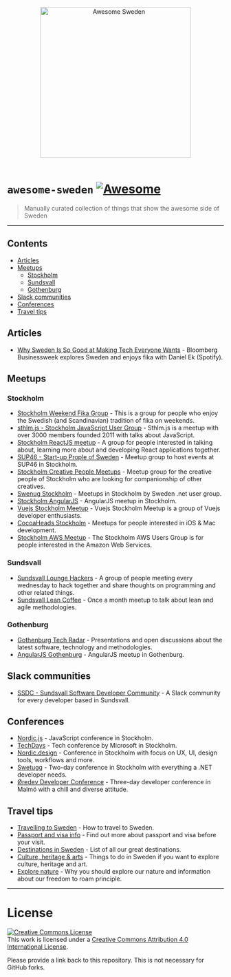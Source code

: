 
<div align="center">
	<img src="https://upload.wikimedia.org/wikipedia/en/archive/4/4c/20140526092805%21Flag_of_Sweden.svg" width="350px" alt="Awesome Sweden">
	<br>
	<br>
</div>

# `awesome-sweden` [![Awesome](https://awesome.re/badge.svg)](https://awesome.re)

> Manually curated collection of things that show the awesome side of Sweden

***

## Contents

- [Articles](#articles)
- [Meetups](#meetups)
	- [Stockholm](#stockholm)
	- [Sundsvall](#sundsvall)
	- [Gothenburg](#gothenburg)
- [Slack communities](#slack-communities)
- [Conferences](#conferences)
- [Travel tips](#travel-tips)


## Articles
- [Why Sweden Is So Good at Making Tech Everyone Wants](https://www.bloomberg.com/features/2016-hello-world-sweden/) - Bloomberg Businessweek explores Sweden and enjoys fika with Daniel Ek (Spotify).

## Meetups

### Stockholm
- [Stockholm Weekend Fika Group](https://www.meetup.com/Stockholm-Weekend-Fika-Group/) - This is a group for people who enjoy the Swedish (and Scandinavian) tradition of fika on weekends.  
- [sthlm.js - Stockholm JavaScript User Group](https://www.meetup.com/sthlm-js/) - Sthlm.js is a meetup with over 3000 members founded 2011 with talks about JavaScript.
- [Stockholm ReactJS meetup](https://www.meetup.com/Stockholm-ReactJS-Meetup/) - A group for people interested in talking about, learning more about and developing React applications together.
- [SUP46 - Start-up Prople of Sweden](https://www.meetup.com/SUP46-Start-Up-People-of-Sweden/) - Meetup group to host events at SUP46 in Stockholm.
- [Stockholm Creative People Meetups](https://www.meetup.com/Stockholm-Creative-People-Meetup/) - Meetup group for the creative people of Stockholm who are looking for companionship of other creatives.
- [Swenug Stockholm](https://www.meetup.com/Swenug-Stockholm/) - Meetups in Stockholm by Sweden .net user group.
- [Stockholm AngularJS](https://www.meetup.com/Stockholm-AngularJS/) - AngularJS meetup in Stockholm.
- [Vuejs Stockholm Meetup](https://www.meetup.com/Vuejs-Stockholm-Meetup/) - Vuejs Stockholm Meetup is a group of Vuejs developer enthusiasts.
- [CocoaHeads Stockholm](https://www.meetup.com/CocoaHeads-Stockholm/) - Meetups for people interested in iOS & Mac development.
- [Stockholm AWS Meetup](https://www.meetup.com/aws-stockholm/) - The Stockholm AWS Users Group is for people interested in the Amazon Web Services.

### Sundsvall
 - [Sundsvall Lounge Hackers](https://www.meetup.com/Sundsvall-Lounge-Hackers/) - A group of people meeting every wednesday to hack together and share thoughts on programming and other related things.
 - [Sundsvall Lean Coffee](https://www.meetup.com/Sundsvall-Lean-Coffee/) - Once a month meetup to talk about lean and agile methodologies.

### Gothenburg
- [Gothenburg Tech Radar](https://www.meetup.com/Gothenburg-Tech-Radar/) - Presentations and open discussions about the latest software, technology and methodologies.
- [AngularJS Gothenburg](https://www.meetup.com/AngularJS-Gothenburg/) - AngularJS meetup in Gothenburg.

## Slack communities
- [SSDC - Sundsvall Software Developer Community](https://sundsvall-dev.slack.com/) - A Slack community for every developer based in Sundsvall.

## Conferences
- [Nordic.js](http://nordicjs.com/) - JavaScript conference in Stockholm.
- [TechDays](http://tdswe.se/) - Tech conference by Microsoft in Stockholm.
- [Nordic.design](http://nordic.design/) - Conference in Stockholm with focus on UX, UI, design tools, workflows and more.
- [Swetugg](https://swetugg.se/) - Two-day conference in Stockholm with everything a .NET developer needs.
- [Øredev Developer Conference](http://oredev.org/) - Three-day developer conference in Malmö with a chill and diverse attitude.


## Travel tips
- [Travelling to Sweden](https://visitsweden.com/getting-sweden/) - How to travel to Sweden.
- [Passport and visa info](https://visitsweden.com/passport-and-visas/) - Find out more about passport and visa before your visit.
- [Destinations in Sweden](https://visitsweden.com/destinations/) - List of all our great destinations.
- [Culture, heritage & arts](https://visitsweden.com/culture-heritage-arts/) - Things to do in Sweden if you want to explore culture, heritage and art.
- [Explore nature](https://visitsweden.com/nature-and-outdoors/) - Why you should explore our nature and information about our freedom to roam principle.


***

# License

<a rel="license" href="http://creativecommons.org/licenses/by/4.0/"><img alt="Creative Commons License" style="border-width:0" src="https://i.creativecommons.org/l/by/4.0/88x31.png" /></a><br />This work is licensed under a <a rel="license" href="http://creativecommons.org/licenses/by/4.0/">Creative Commons Attribution 4.0 International License</a>.

Please provide a link back to this repository. This is not necessary for GitHub forks.
